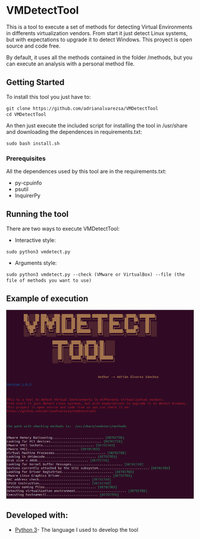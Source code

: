 # VMDetectTool

This is a tool to execute a set of methods for detecting Virtual Environments in differents virtualization vendors. From start it just detect Linux systems, but with expectations to upgrade it to detect Windows. This proyect is open source and code free. 

By default, it uses all the methods contained in the folder /methods, but you can execute an analysis with a personal method file.

## Getting Started

To install this tool you just have to:

```
git clone https://github.com/adrianalvarezsa/VMDetectTool 
cd VMDetectTool
```

An then just execute the included script for installing the tool in /usr/share and downloading the dependences in requirements.txt:

```
sudo bash install.sh
```
### Prerequisites

All the dependences used by this tool are in the requirements.txt: 

* py-cpuinfo
* psutil
* InquirerPy


## Running the tool

There are two ways to execute VMDetectTool: 

* Interactive style: 
```
sudo python3 vmdetect.py
```
* Arguments style:
```
sudo python3 vmdetect.py --check (VMware or VirtualBox) --file (the file of methods you want to use) 
```

##  Example of execution


![VMware analysis](https://github.com/adrianalvarezsa/VMDetectTool/blob/master/images/test_vmware.PNG)

## Developed with: 

* [Python 3](https://www.python.org/downloads/)- The language I used to develop the tool

